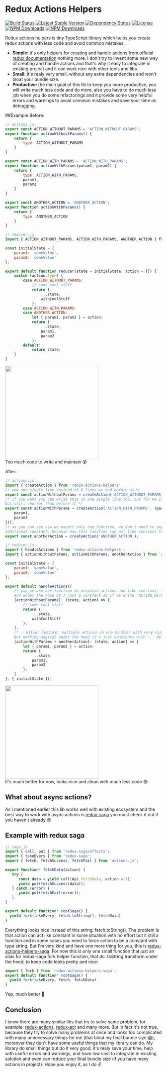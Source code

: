 # Redux Actions Helpers
[![Build Status](https://img.shields.io/travis/olegman/redux-actions-helpers/master.svg?style=flat-square)](https://travis-ci.org/olegman/redux-actions-helpers)
[![Latest Stable Version](https://img.shields.io/npm/v/redux-actions-helpers.svg?style=flat-square)](https://www.npmjs.com/package/redux-actions-helpers)
[![Dependency Status](https://img.shields.io/david/olegman/redux-actions-helpers.svg?style=flat-square)](https://david-dm.org/olegman/redux-actions-helpers)
[![License](https://img.shields.io/npm/l/redux-actions-helpers.svg?style=flat-square)](https://www.npmjs.com/package/redux-actions-helpers)
[![NPM Downloads](https://img.shields.io/npm/dm/redux-actions-helpers.svg?style=flat-square)](https://www.npmjs.com/package/redux-actions-helpers)
[![NPM Downloads](https://img.shields.io/npm/dt/redux-actions-helpers.svg?style=flat-square)](https://www.npmjs.com/package/redux-actions-helpers)

Redux actions helpers is tiny TypeScript library which helps you create redux actions with less code and avoid common mistakes.

- **Simple:** it's only helpers for creating and handle actions from [official redux documentation](http://redux.js.org/docs/basics/Actions.html) nothing more, I don't try to invent some new way of creating and handle actions and that's why it easy to integrate in existing project and it can work nice with other tools and libs. 
- **Small:** it's realy very small, without any extra dependencies and won't bloat your bundle size.
- **Productive:** the main goal of this lib to keep you more productive, you will write much less code and do more, also you have to do much less job when you do some refactorings and it provide some very helpful errors and warnings to avoid common mistakes and save your time on debugging.

##Example
Before:
```javascript 
// actions.js
export const ACTION_WITHOUT_PARAMS = 'ACTION_WITHOUT_PARAMS';
export function actionWithoutParams() {
    return {
        type: ACTION_WITHOUT_PARAMS
    }
}

export const ACTION_WITH_PARAMS = 'ACTION_WITH_PARAMS';
export function actionWithParams(param1, param2) {
    return {
        type: ACTION_WITH_PARAMS,
        param1,
        param2
    }
}

export const ANOTHER_ACTION = 'ANOTHER_ACTION';
export function actionWithParams() {
    return {
        type: ANOTHER_ACTION
    }
}

// reducer.js
import { ACTION_WITHOUT_PARAMS, ACTION_WITH_PARAMS, ANOTHER_ACTION } from 'actions.js';

const initialState = {
    param1: 'someValue',
    param2: 'someValue'
};

export default function reducer(state = initialState, action = {}) {
    switch (action.type) {
        case ACTION_WITHOUT_PARAMS:
            // some cool stuff
            return {
                ...state,
                withCoolStuff
            };
        case ACTION_WITH_PARAMS:
        case ANOTHER_ACTION:
            let { param1, param2 } = action; 
            return {
                ...state,
                param1,
                param2
            };
        default:
            return state;
    }
}
```
<img src="https://s-media-cache-ak0.pinimg.com/564x/5a/6c/22/5a6c2283a90edd21c8815cf3c80c924b.jpg" width="300"><br>
Too much code to write and maintain 😰

After:
```javascript
// actions.js
import { createAction } from 'redux-actions-helpers';
/* wow one single line instead of 6 lines we had before 👍 */
export const actionWithoutParams = createAction('ACTION_WITHOUT_PARAMS');
/* if you want you can write this in one single line too, but for me it's more readable, 
but still shorter than before 😏 */
export const actionWithParams = createAction('ACTION_WITH_PARAMS', (param1, param2) => ({ 
    param1, 
    param2 
}));
/* as you can see now we export only one function, we don't need to export
additional constant, because now this function can act like constant too 😉 */
export const anotherAction = createAction('ANOTHER_ACTION');

// reducer.js
import { handleActions } from 'redux-actions-helpers';
import { actionWithoutParams, actionWithParams, anotherAction } from 'actions.js';

const initialState = {
    param1: 'someValue',
    param2: 'someValue'
};

export default handleActions({
    /* yay we use one function to dispatch actions and like constant, looks nice
    and under the hood it's just a constant so if we write 'ACTION_WITHOUT_PARAMS' this will work too */
    [actionWithoutParams]: (state, action) => {
        // some cool stuff
        return {
            ...state,
            withCoolStuff
        };
    },
    /* 💥 killer feature: multiple actions on one handler with very nice and short syntax,
    but nothing magical under the hood it's just constants with ',' delimeter */
    [actionWithParams + anotherAction]: (state, action) => {
        let { param1, param2 } = action; 
        return {
            ...state,
            param1,
            param2
        };
    }
}, { initialState });
```
<img src="https://s-media-cache-ak0.pinimg.com/originals/0d/30/b4/0d30b41543d97867ca502a8ac3b5afe0.gif" width="300"><br>
It's much better for now, looks nice and clean with much less code 😎

## What about async actions?
As I mentioned earlier this lib works well with existing ecosystem and the best way to work with async actions is [redux-saga](https://github.com/yelouafi/redux-saga/) you must check it out if you haven't already 😉

## Example with redux saga
```javascript
// saga.js
import { call, put } from 'redux-saga/effects';
import { takeEvery } from 'redux-saga';
import { fetch, fetchSuccess, fetchFail } from 'actions.js';

export function* fetchData(action) {
   try {
      const data = yield call(Api.fetchData, action.url);
      yield put(fetchSuccess(data));
   } catch (error) {
      yield put(fetchFail(error));
   }
}

export default function* rootSaga() {
  yield fork(takeEvery, fetch.toString(), fetchData)
}
```
Everything looks nice instead of this string: fetch.toString(). The problem is that action can act like constant in some situation with no effort but it still a function and in some cases you need to force action to be a constant with type string. But I'm very kind and have one more thing for you, this is [redux-actions-helpers-saga](https://github.com/olegman/redux-actions-helpers-saga). For now this is only one small function that just an alias for redux-saga fork helper function, that do .toString transform under the hood, to keep code looks pretty and nice: 
```javascript
import { fork } from 'redux-actions-helpers-saga';
export default function* rootSaga() {
  yield fork(takeEvery, fetch, fetchData)
}
```
Yep, much better 👏

## Conclusion
I know there are many similar libs that try to solve same problem, for example: [redux-actions](https://github.com/acdlite/redux-actions), [redux-act](https://github.com/pauldijou/redux-act) and many more. But in fact it's not true, because they try to solve many problems at once and looks too complicated with many unnecessary things for me (that bloat my final bundle size 😱), moreover they don't have some useful things that my library can do. My library do small things but do it very good, it's realy save your time, help with useful errors and warnings, and have low cost to integrate in existing solution and even can reduce your final bundle size (if you have many actions in project). Hope you enjoy it, as I do ✌️
